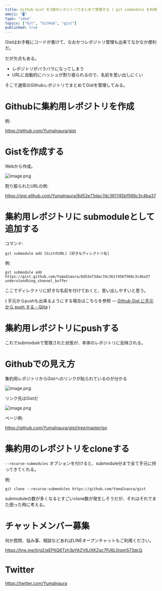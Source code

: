 ```yaml
---
title: Github Gist を1個のレポジトリでまとめて管理する ( git submodule を利用 )
emoji: "🖥"
type: "idea"
topics: ["Git", "GitHub", "gist"]
published: true
---
```


Gistはお手軽にコードが書けて、なおかつレポジトリ管理も出来てなかなか便利だ。

だが欠点もある。

- レポジトリがバラバラになってしまう
- URLに自動的にハッシュが割り振られるので、名前を思い出しにくい

そこで通常のGithubレポジトリでまとめてGistを管理してみる。

# Githubに集約用レポジトリを作成

例:

https://github.com/YumaInaura/gist

# Gistを作成する

Webから作成。

![image.png](https://qiita-image-store.s3.amazonaws.com/0/89618/85ad3745-def0-4a1c-ea8d-cee787b91702.png)

割り振られたURLの例:

https://gist.github.com/YumaInaura/8d52e73dac7dc361745bf568c3c4ba37

# 集約用レポジトリに submoduleとして追加する

コマンド:

```
git submodule add [GistのURL] [好きなディレクトリ名]
```

例:

```
git submodule add https://gist.github.com/YumaInaura/8d52e73dac7dc361745bf568c3c4ba37 understandhing_channel_buffer
```

ここでディレクトリに好きな名前を付けておくと、思い出しやすいと思う。

( 手元からpushも出来るようにする場合はこちらを参照 — [Github Gist に手元から push する - Qiita](https://qiita.com/YumaInaura/items/b1377bb69947a5707fb0) )

# 集約用レポジトリにpushする

これでsubmoduleで管理された状態が、本体のレポジトリに反映される。

# Githubでの見え方

集約用レポジトリからGistへのリンクが貼られているのが分かる

![image.png](https://qiita-image-store.s3.amazonaws.com/0/89618/dc180050-3252-e17e-261d-2f50d419dea4.png)

リンク先はGistだ

![image.png](https://qiita-image-store.s3.amazonaws.com/0/89618/a87df0a8-d8fe-bf75-6553-c6be6d77b46f.png)

ページ例: 

https://github.com/YumaInaura/gist/tree/master/go

# 集約用のレポジトリをcloneする

`--recurse-submodules` オプションを付けると、submodule分まで全て手元に持ってきてくれる。

例:

```
git clone --recurse-submodules https://github.com/YumaInaura/gist
```

submoduleの数が多くなるとすごいclone数が発生しそうだが、それはそれでまた困った時に考える。








<!-- Update From Qiita API -->

# チャットメンバー募集


何か質問、悩み事、相談などあればLINEオープンチャットもご利用ください。

https://line.me/ti/g2/eEPltQ6Tzh3pYAZV8JXKZqc7PJ6L0rpm573dcQ





# Twitter


https://twitter.com/YumaInaura


<!-- Update From Qiita API -->


